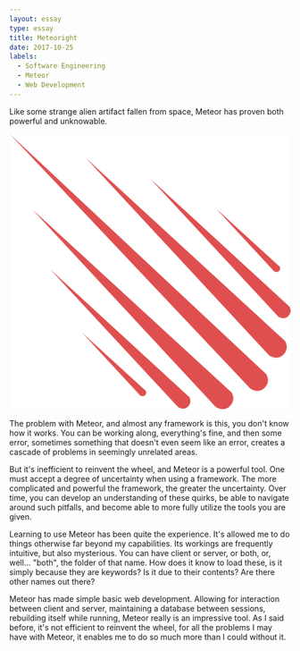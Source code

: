 ```yaml
---
layout: essay
type: essay
title: Meteoright
date: 2017-10-25
labels:
  - Software Engineering
  - Meteor
  - Web Development
---
```


Like some strange alien artifact fallen from space, Meteor has proven both powerful and unknowable.

<img class="ui medium right floated image" src="../images/meteor-icon.svg">

The problem with Meteor, and almost any framework is this, you don't know how it works.  You can be working along, everything's fine, and then some error, sometimes something that doesn't even seem like an error, creates a cascade of problems in seemingly unrelated areas.

But it's inefficient to reinvent the wheel, and Meteor is a powerful tool.  One must accept a degree of uncertainty when using a framework.  The more complicated and powerful the framework, the greater the uncertainty.  Over time, you can develop an understanding of these quirks, be able to navigate around such pitfalls, and become able to more fully utilize the tools you are given.

Learning to use Meteor has been quite the experience.  It's allowed me to do things otherwise far beyond my capabilities.  Its workings are frequently intuitive, but also mysterious.  You can have client or server, or both, or, well... "both", the folder of that name.  How does it know to load these, is it simply because they are keywords?  Is it due to their contents?  Are there other names out there?

Meteor has made simple basic web development.  Allowing for interaction between client and server, maintaining a database between sessions, rebuilding itself while running, Meteor really is an impressive tool.  As I said before, it's not efficient to reinvent the wheel, for all the problems I may have with Meteor, it enables me to do so much more than I could without it.
